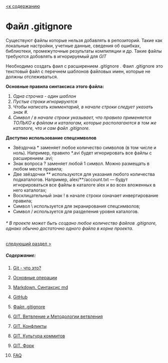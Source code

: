 [<к содержанию](./readme.md)

# Файл .gitignore

Существуют файлы которые нельзя добавлять в репозиторий. Такие как локальные настройки, учетные данные, сведения об ошибках, библиотеки, промежуточные результаты компиляции и др. Такие файлы требуются добовлять в игнорируемый для *GIT*

Необходимо создать фаил с расширением .gitignore . Фаил .gitignore это текстовый файл с перечнем шаблонов файловых имен, которые не должны отслеживаться.

**Основные правила синтаксиса этого файла:**
1. *Одна строчка - один шаблон*
2. *Пустые строки игнорируются*
3. *Чтобы написать комментарий, в начале строки следует указать знак #.*
4. *Символ / в начале строки указывает, что правило применяется ТОЛЬКО к файлам и каталогам, которые располагаются в том же каталоге, что и сам файл .gitignore.*

**Доступно использование спецсимволов**
  - Звёздочка * заменяет любое количество символов (в том числе и ноль). Например, правило *.avi будет игнорировать все файлы с расширением .avi;
  - Знак вопроса ? заменяет любой 1 символ. Можно размещать в любом месте правила;
  - Две звёздочки ** используются для указания любого количества подкаталогов. Например, alex/**/account.txt — будут игнорироваться все файлы в каталоге alex и во всех вложенных в него каталогах;
  - Восклицательный знак ! в начале строки означает инвертирование правила;
  - Символ \ используется для экранирования спецсимволов;
  - Символ / используется для разделения уровня каталогов.


  ###### * В проекте может быть создано любое количество файлов .gitignore, однако обычно достаточно одного файла в корне проекта.

  [следующий раздел >](./branch.md)

  ##### Содержание: 
1. [Git - что это?](./what%20is%20it.md "Жми смелее")

2. [Основные операции](./basic%20operations.md "Кликни")

3. [Markdown. Синтаксис md](./markdown.md "Смелее")

4. [GitHub](./github.md)

5. [Файл .gitignore](./aboutgitignore.md)

6. [GIT. Ветвление и Методологии ветвления](./branch.md)

7. [GIT. Конфликты](./conflikt.md)

8. [GIT. Культура коммитов](./cultere%20commit.md)

9. [GIT. Форк](./fork.md)

10. [FAQ](./faq.md)